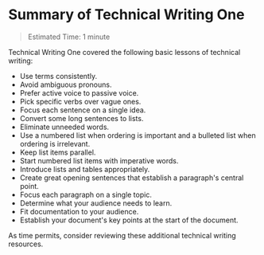 <h1>Summary of Technical Writing One</h1>

> Estimated Time: 1 minute

Technical Writing One covered the following basic lessons of technical writing:

* Use terms consistently.
* Avoid ambiguous pronouns.
* Prefer active voice to passive voice.
* Pick specific verbs over vague ones.
* Focus each sentence on a single idea.
* Convert some long sentences to lists.
* Eliminate unneeded words.
* Use a numbered list when ordering is important and a bulleted list when ordering is irrelevant.
* Keep list items parallel.
* Start numbered list items with imperative words.
* Introduce lists and tables appropriately.
* Create great opening sentences that establish a paragraph's central point.
* Focus each paragraph on a single topic.
* Determine what your audience needs to learn.
* Fit documentation to your audience.
* Establish your document's key points at the start of the document.

As time permits, consider reviewing these additional technical writing resources.
